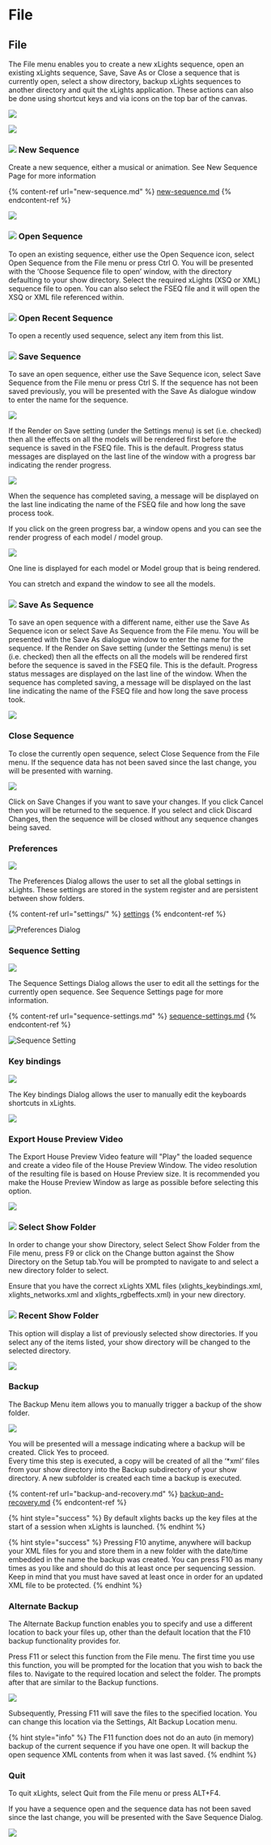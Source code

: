 # File

## File

The File menu enables you to create a new xLights sequence, open an existing xLights sequence, Save, Save As or Close a sequence that is currently open, select a show directory, backup xLights sequences to another directory and quit the xLights application. These actions can also be done using shortcut keys and via icons on the top bar of the canvas.

![](../../../.gitbook/assets/file-icons.JPG)



![](<../../../.gitbook/assets/image (274).png>)

### ![](../../../.gitbook/assets/new-seq-icon.JPG) New Sequence

Create a new sequence, either a musical or animation. See New Sequence Page for more information

{% content-ref url="new-sequence.md" %}
[new-sequence.md](new-sequence.md)
{% endcontent-ref %}

![](<../../../.gitbook/assets/pasted image 0 (5).png>)

### ![](../../../.gitbook/assets/open-seq-icon.JPG) Open Sequence

To open an existing sequence, either use the Open Sequence icon, select Open Sequence from the File menu or press Ctrl O. You will be presented with the ‘Choose Sequence file to open’ window, with the directory defaulting to your show directory. Select the required xLights (XSQ or XML) sequence file to open. You can also select the FSEQ file and it will open the XSQ or XML file referenced within.

### ![](../../../.gitbook/assets/open-seq-icon.JPG) Open Recent Sequence

To open a recently used sequence, select any item from this list.

### ![](../../../.gitbook/assets/save-seq-icon.JPG) Save Sequence

To save an open sequence, either use the Save Sequence icon, select Save Sequence from the File menu or press Ctrl S. If the sequence has not been saved previously, you will be presented with the Save As dialogue window to enter the name for the sequence.&#x20;

![](<../../../.gitbook/assets/image (454).png>)

If the Render on Save setting (under the Settings menu) is set (i.e. checked) then all the effects on all the models will be rendered first before the sequence is saved in the FSEQ file. This is the default. Progress status messages are displayed on the last line of the window with a progress bar indicating the render progress.

![](<../../../.gitbook/assets/base6468e83ff059cafe45 (1).png>)

When the sequence has completed saving, a message will be displayed on the last line indicating the name of the FSEQ file and how long the save process took.

If you click on the green progress bar, a window opens and you can see the render progress of each model / model group.

![](../../../.gitbook/assets/base64c2a8aa2599b2c7da.png)

One line is displayed for each model or Model group that is being rendered.

You can stretch and expand the window to see all the models.

### ![](../../../.gitbook/assets/saveas-seq-icon.JPG) Save As Sequence

To save an open sequence with a different name, either use the Save As Sequence icon or select Save As Sequence from the File menu. You will be presented with the Save As dialogue window to enter the name for the sequence. If the Render on Save setting (under the Settings menu) is set (i.e. checked) then all the effects on all the models will be rendered first before the sequence is saved in the FSEQ file. This is the default. Progress status messages are displayed on the last line of the window. When the sequence has completed saving, a message will be displayed on the last line indicating the name of the FSEQ file and how long the save process took.

![](../../../.gitbook/assets/base6468e83ff059cafe45.png)

### Close Sequence

To close the currently open sequence, select Close Sequence from the File menu. If the sequence data has not been saved since the last change, you will be presented with warning.

![](../../../.gitbook/assets/base645363772b692fdadc.png)

Click on Save Changes if you want to save your changes. If you click Cancel then you will be returned to the sequence. If you select and click Discard Changes, then the sequence will be closed without any sequence changes being saved.

### Preferences

![](<../../../.gitbook/assets/image (76).png>)

The Preferences Dialog allows the user to set all the global settings in xLights. These settings are stored in the system register and are persistent between show folders.

{% content-ref url="settings/" %}
[settings](settings/)
{% endcontent-ref %}

![Preferences Dialog](<../../../.gitbook/assets/image (135) (1).png>)

### Sequence Setting

![](<../../../.gitbook/assets/image (60).png>)

The Sequence Settings Dialog allows the user to edit all the settings for the currently open sequence. See Sequence Settings page for more information.

{% content-ref url="sequence-settings.md" %}
[sequence-settings.md](sequence-settings.md)
{% endcontent-ref %}

![Sequence Setting](<../../../.gitbook/assets/image (273) (1).png>)

### Key bindings

![](<../../../.gitbook/assets/image (11).png>)

The Key bindings Dialog allows the user to manually edit the keyboards shortcuts in xLights.

![](<../../../.gitbook/assets/image (229).png>)

### Export House Preview Video

The Export House Preview Video feature will "Play" the loaded sequence and create a video file of the House Preview Window. The video resolution of the resulting file is based on House Preview size. It is recommended you make the House Preview Window as large as possible before selecting this option.

![](../../../.gitbook/assets/image.png)

### ![](../../../.gitbook/assets/show-directory-icon.JPG) Select Show Folder

In order to change your show Directory, select Select Show Folder from the File menu, press F9 or click on the Change button against the Show Directory on the Setup tab.You will be prompted to navigate to and select a new directory folder to select.

Ensure that you have the correct xLights XML files (xlights\_keybindings.xml, xlights\_networks.xml and xlights\_rgbeffects.xml) in your new directory.

### ![](../../../.gitbook/assets/show-directory-icon.JPG) Recent Show Folder

This option will display a list of previously selected show directories. If you select any of the items listed, your show directory will be changed to the selected directory.

![](<../../../.gitbook/assets/image (270).png>)

### Backup

The Backup Menu item allows you to manually trigger a backup of the show folder.

![](<../../../.gitbook/assets/image (245).png>)

You will be presented will a message indicating where a backup will be created. Click Yes to proceed.\
Every time this step is executed, a copy will be created of all the ‘\*xml’ files from your show directory into the Backup subdirectory of your show directory. A new subfolder is created each time a backup is executed.

{% content-ref url="backup-and-recovery.md" %}
[backup-and-recovery.md](backup-and-recovery.md)
{% endcontent-ref %}

{% hint style="success" %}
By default xlights backs up the key files at the start of a session when xLights is launched.
{% endhint %}

{% hint style="success" %}
Pressing F10 anytime, anywhere will backup your XML files for you and store them in a new folder with the date/time embedded in the name the backup was created. You can press F10 as many times as you like and should do this at least once per sequencing session. Keep in mind that you must have saved at least once in order for an updated XML file to be protected.
{% endhint %}

### Alternate Backup

The Alternate Backup function enables you to specify and use a different location to back your files up, other than the default location that the F10 backup functionality provides for.

Press F11 or select this function from the File menu. The first time you use this function, you will be prompted for the location that you wish to back the files to. Navigate to the required location and select the folder. The prompts after that are similar to the Backup functions.

![](<../../../.gitbook/assets/image (146).png>)

Subsequently, Pressing F11 will save the files to the specified location. You can change this location via the Settings, Alt Backup Location menu.

{% hint style="info" %}
The F11 function does not do an auto (in memory) backup of the current sequence if you have one open. It will backup the open sequence XML contents from when it was last saved.
{% endhint %}

### Quit

To quit xLights, select Quit from the File menu or press ALT+F4.

If you have a sequence open and the sequence data has not been saved since the last change, you will be presented with the Save Sequence Dialog.

![](<../../../.gitbook/assets/image (485).png>)

